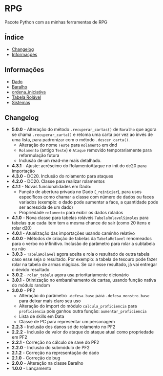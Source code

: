 # RPG
Pacote Python com as minhas ferramentas de RPG

## Índice
- [Changelog](#changelog)
- [Informações](#informações)

## Informações
- [Dado](read-me/dado.md)
- [Baralho](read-me/baralho.md)
- [ordena_iniciativa](read-me/ordena-iniciativa.md)
- [Tabela Rolável](read-me/tabela-rolavel.md)
- [Sistemas](read-me/sistemas.md)


## Changelog
- **5.0.0** - Alteração do método `.recuperar_cartas()` de `Baralho` que agora se chama `.recuperar_carta()` e retoma uma carta por vez ao invés de uma lista, para padronizar com o método `.descer_carta()`.
  - Alteração do nome `Teste` para `Rolamento` em dnd
  - `Rolamento` (antigo `Teste`) e `Ataque` removido temporariamente para reformulação futura
  - Inclusão de um read-me mais detalhado.
- **4.3.1** - Ajuste: acréscimo do RolamentoAtaque no init do dc20 para importação
- **4.3.0** - DC20. Inclusão do rolamento para ataques
- **4.2.0** - DC20. Classe para realizar rolamentos
- **4.1.1** - Novas funcionalidades em Dado:
  - Função de abertura privada no Dado (`_reiniciar`), para usos específicos como chamar a classe com número de dados ou faces variados (exemplo: o dado pode aumentar a face, a quantidade pode ser acrescida de um dado)
  - Propriedade `rolamento` para exibir os dados rolados
- **4.1.0** - Nova classe para tabelas roláveis `TabelaRolavelSimples` para tabelas que cada item tem a mesma chance de sair (como 20 itens e rolar d20)
- **4.0.1** - Atualização das importações usando caminho relativo
- **4.0.0** - Métodos de criação de tabelas da `TabelaRolavel` renomeados para o verbo no infinitivo. Inclusão de parâmetro para rolar a subtabela ou não
- **3.0.3** - `TabelaRolavel` agora aceita e rola o resultado de outra tabela caso esse seja o resultado. Por exemplo: a tabela de tesouro pode fazer rolar na tabela de armas mágicas. Se cair esse resultado, já vai entregar o devido resultado
- **3.0.2** - `rolar_tabela` agora usa prioritariamente dicionário
- **3.0.1** - Otimização no embaralhamento de cartas, usando função nativa do módulo random
- **3.0.0** - PF2
  - Alteração do parâmetro `.defesa_base` para `.defesa_monstro_base` para deixar mais claro seu uso
  - Alteração do import do módulo `calcula_proficiencia` para `proficiencia` pois ganhou outra função: `aumentar_proficiencia` 
  - Lista de skills em Data
  - Classe de PC para representar um personagem
- **2.2.3** - Inclusão dos danos só de rolamento no PF2
- **2.2.2** - Inclusão de valor do ataque do ataque atual como propriedade em PF2
- **2.2.1** - Correção no cálculo de save do PF2
- **2.2.0** - Inclusão do submódulo de PF2
- **2.1.2** - Correção na representação de dado
- **2.1.0** - Correção de bug
- **2.0.0** - Alteração na classe Baralho
- **1.0.0** - Lançamento